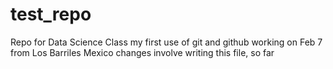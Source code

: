 # test_repo
Repo for Data Science Class
my first use of git and github
working on Feb 7 from Los Barriles Mexico
changes involve writing this file, so far
